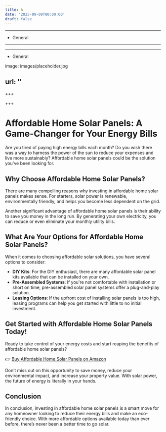 ```yaml
---
title: A
date: '2025-09-09T00:00:00'
draft: false
---
```


---




- General
---

---

- General

image: images/placeholder.jpg

url: ''
---

+++





+++





# Affordable Home Solar Panels: A Game-Changer for Your Energy Bills

Are you tired of paying high energy bills each month? Do you wish there was a way to harness the power of the sun to reduce your expenses and live more sustainably? Affordable home solar panels could be the solution you've been looking for. 

## Why Choose Affordable Home Solar Panels?

There are many compelling reasons why investing in affordable home solar panels makes sense. For starters, solar power is renewable, environmentally friendly, and helps you become less dependent on the grid.  

Another significant advantage of affordable home solar panels is their ability to save you money in the long run. By generating your own electricity, you can reduce or even eliminate your monthly utility bills.

## What Are Your Options for Affordable Home Solar Panels?

When it comes to choosing affordable solar solutions, you have several options to consider:

- **DIY Kits**: For the DIY enthusiast, there are many affordable solar panel kits available that can be installed on your own.  
- **Pre-Assembled Systems**: If you're not comfortable with installation or short on time, pre-assembled solar panel systems offer a plug-and-play solution.  
- **Leasing Options**: If the upfront cost of installing solar panels is too high, leasing programs can help you get started with little to no initial investment.  

## Get Started with Affordable Home Solar Panels Today!

Ready to take control of your energy costs and start reaping the benefits of affordable home solar panels?  

👉 [Buy Affordable Home Solar Panels on Amazon](https://amzn.to/YOURAFFILIATEID)

Don’t miss out on this opportunity to save money, reduce your environmental impact, and increase your property value. With solar power, the future of energy is literally in your hands.

## Conclusion

In conclusion, investing in affordable home solar panels is a smart move for any homeowner looking to reduce their energy bills and make an eco-friendly choice. With more affordable options available today than ever before, there’s never been a better time to go solar.